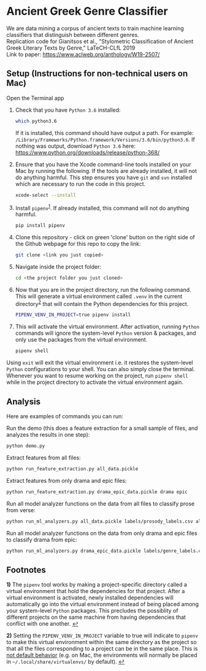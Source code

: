 # Ancient Greek Genre Classifier
We are data mining a corpus of ancient texts to train machine learning classifiers that distinguish between different genres.  
Replication code for Gianitsos et al., "Stylometric Classification of Ancient Greek Literary Texts by Genre," LaTeCH-CLfL 2019  
Link to paper: https://www.aclweb.org/anthology/W19-2507/

## Setup (Instructions for non-technical users on Mac)

Open the Terminal app

1. Check that you have `Python 3.6` installed:
	```bash
	which python3.6
	```
	If it is installed, this command should have output a path. For example: `/Library/Frameworks/Python.framework/Versions/3.6/bin/python3.6`. If nothing was output, download `Python 3.6` here: https://www.python.org/downloads/release/python-368/

1. Ensure that you have the Xcode command-line tools installed on your Mac by running the following. If the tools are already installed, it will not do anything harmful. This step ensures you have `git` and `svn` installed which are necessary to run the code in this project.
	```bash
	xcode-select --install
	```

1. Install `pipenv`<sup id="a1">[1](#f1)</sup>. If already installed, this command will not do anything harmful.
	```bash
	pip install pipenv
	```

1. Clone this repository - click on green 'clone' button on the right side of the Github webpage for this repo to copy the link:
	```bash
	git clone <link you just copied>
	```

1. Navigate inside the project folder:
	```bash
	cd <the project folder you just cloned>
	```

1. Now that you are in the project directory, run the following command. This will generate a virtual environment called `.venv` in the current directory<sup id="a2">[2](#f2)</sup> that will contain the Python dependencies for this project.
	```bash
	PIPENV_VENV_IN_PROJECT=true pipenv install
	```

1. This will activate the virtual environment. After activation, running `Python` commands will ignore the system-level `Python` version & packages, and only use the packages from the virtual environment.
	```bash
	pipenv shell
	```

Using `exit` will exit the virtual environment i.e. it restores the system-level `Python` configurations to your shell. You can also simply close the terminal. Whenever you want to resume working on the project, run `pipenv shell` while in the project directory to activate the virtual environment again.

## Analysis
Here are examples of commands you can run:

Run the demo (this does a feature extraction for a small sample of files, and analyzes the results in one step):
```bash
python demo.py
```

Extract features from all files:
```bash
python run_feature_extraction.py all_data.pickle
```

Extract features from only drama and epic files:
```bash
python run_feature_extraction.py drama_epic_data.pickle drama epic
```

Run all model analyzer functions on the data from all files to classify prose from verse:
```bash
python run_ml_analyzers.py all_data.pickle labels/prosody_labels.csv all
```

Run all model analyzer functions on the data from only drama and epic files to classify drama from epic:
```bash
python run_ml_analyzers.py drama_epic_data.pickle labels/genre_labels.csv all
```

## Footnotes

<b id="f1">1)</b> The `pipenv` tool works by making a project-specific directory called a virtual environment that hold the dependencies for that project. After a virtual environment is activated, newly installed dependencies will automatically go into the virtual environment instead of being placed among your system-level `Python` packages. This precludes the possiblity of different projects on the same machine from having dependencies that conflict with one another. [↩](#a1)

<b id="f2">2)</b> Setting the `PIPENV_VENV_IN_PROJECT` variable to true will indicate to `pipenv` to make this virtual environment within the same directory as the project so that all the files corresponding to a project can be in the same place. This is [not default behavior](https://github.com/pypa/pipenv/issues/1382) (e.g. on Mac, the environments will normally be placed in `~/.local/share/virtualenvs/` by default). [↩](#a2)
